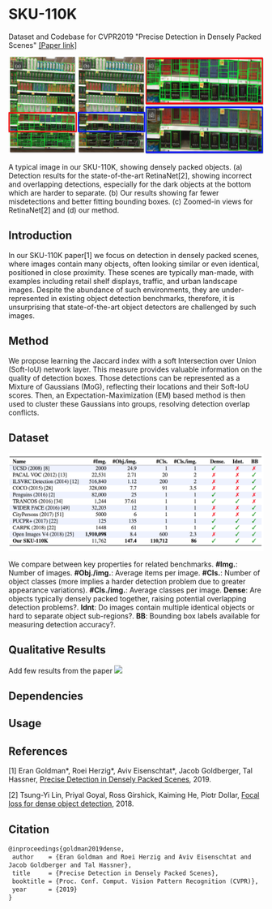# SKU-110K
Dataset and Codebase for CVPR2019 "Precise Detection in Densely Packed Scenes" [[Paper link]](https://arxiv.org/pdf/1904.00853.pdf)

<!---[alt text](figures/teaser_width.jpg)--->
<img src="figures/teaser_width.jpg" width="750">

A typical image in our SKU-110K, showing densely packed objects. (a) Detection results for the state-of-the-art RetinaNet[2], showing incorrect and overlapping detections, especially for the dark objects at the bottom which are harder to separate. (b) Our results showing far fewer misdetections and better fitting bounding boxes. (c) Zoomed-in views for RetinaNet[2] and (d) our method.

## Introduction
In our SKU-110K paper[1] we focus on detection in densely packed scenes, where images contain many objects, often looking similar or even identical, positioned in close proximity. These scenes are typically man-made, with examples including retail shelf displays, traffic, and urban landscape images. Despite the abundance of such environments, they are under-represented in existing object detection benchmarks, therefore, it is unsurprising that state-of-the-art object detectors are challenged by such images.


## Method
We propose learning the Jaccard index with a soft Intersection over Union (Soft-IoU) network layer. This measure provides valuable information on the quality of detection boxes. Those detections can be represented as a Mixture of Gaussians (MoG), reflecting their locations and their Soft-IoU scores. Then, an Expectation-Maximization (EM) based method is then used to cluster these Gaussians into groups, resolving detection overlap conflicts. 

## Dataset

<img src="figures/benchmarks_comparison.jpg" width="750">

We compare between key properties for related benchmarks. **#Img.**: Number of images. **#Obj./img.**: Average items per image. **#Cls.**: Number of object classes (more implies a harder detection problem due to greater appearance variations). **#Cls./img.**: Average classes per image. **Dense**: Are objects typically densely packed together, raising potential overlapping detection problems?. **Idnt**: Do images contain multiple identical objects or hard to separate object sub-regions?. **BB**: Bounding box labels available for measuring detection accuracy?.

## Qualitative Results
Add few results from the paper
<img src="qualitive_results.png" width="750">

## Dependencies

## Usage

## References
[1] Eran Goldman*, Roei Herzig*, Aviv Eisenschtat*, Jacob Goldberger, Tal Hassner, [Precise Detection in Densely Packed Scenes](https://arxiv.org/abs/1904.00853), 2019.

[2] Tsung-Yi Lin, Priyal Goyal, Ross Girshick, Kaiming He, Piotr Dollar, [Focal loss for dense object detection](https://arxiv.org/abs/1708.02002), 2018.


## Citation

```
@inproceedings{goldman2019dense,
 author    = {Eran Goldman and Roei Herzig and Aviv Eisenschtat and Jacob Goldberger and Tal Hassner},
 title     = {Precise Detection in Densely Packed Scenes},
 booktitle = {Proc. Conf. Comput. Vision Pattern Recognition (CVPR)},
 year      = {2019}
}
```
